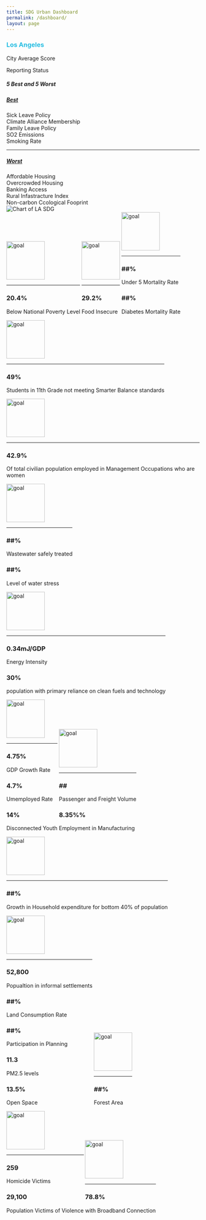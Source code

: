 ```yaml
---
title: SDG Urban Dashboard
permalink: /dashboard/
layout: page
---
```


<h3 style="color:#26BDE2">Los Angeles</h3>

<div class="container-fluid">
  <div class="row justify-content-center">
    <!-- City Average -->
    <div class="col-xs-6 col-sm-4 col-md-2">
      <p>City Average Score</p>
      <!-- Change City Average Score Percentage "data-percent" below -->
      <div class="circle-graph" data-circle-graph data-percent="55.6">
        <div class="circle-graph-progress">
          <div class="circle-graph-progress-fill"></div>
        </div>
        <div class="circle-graph-percents">
          <div class="circle-graph-percents-wrapper">
            <span class="circle-graph-percents-number"></span>
          </div>
        </div>
      </div>
    </div>
    <!-- Reporting Status -->
    <div class="col-xs-6 col-sm-4 col-md-2">
      <p>Reporting Status</p>
      <!-- Change Reporting Status Percentage "data-percent" below -->
      <div class="circle-graph" data-circle-graph data-percent="47">
        <div class="circle-graph-progress">
          <div class="circle-graph-progress-fill"></div>
        </div>
        <div class="circle-graph-percents">
          <div class="circle-graph-percents-wrapper">
            <span class="circle-graph-percents-number"></span>
          </div>
        </div>
      </div>
    </div>
    <!-- 5 Best and 5 Worst -->
    <div class="col-xs-12 col-sm-4 col-md-4">
      <div id="accordion">
        <div class="card">
          <div class="card-header" id="heading-1">
            <h5 class="accordion-header">
              5 Best and 5 Worst
            </h5>
          </div>
          <div
            id="collapse-1"
            class="collapse show"
            data-parent="#accordion"
            aria-labelledby="heading-1"
          >
            <div class="card-body">
              <div id="accordion-1">
                <div class="card">
                  <div class="card-header" id="heading-1-1">
                    <h5 class="mb-0">
                      <a
                        class="collapsed"
                        role="button"
                        data-toggle="collapse"
                        href="#collapse-1-1"
                        aria-expanded="false"
                        aria-controls="collapse-1-1"
                      >
                        Best
                      </a>
                    </h5>
                  </div>
                  <div
                    id="collapse-1-1"
                    class="collapse"
                    data-parent="#accordion-1"
                    aria-labelledby="heading-1-1"
                  >
                    <div class="card-body primary">
                      Sick Leave Policy
                    </div>
                    <div class="card-body">
                      Climate Alliance Membership
                    </div>
                    <div class="card-body">
                      Family Leave Policy
                    </div>
                    <div class="card-body">
                      SO2 Emissions
                    </div>
                    <div class="card-body">
                      Smoking Rate
                    </div>
                  </div>
                </div>
                <hr />
                <div class="card">
                  <div class="card-header" id="heading-1-2">
                    <h5 class="mb-0">
                      <a
                        class="collapsed"
                        role="button"
                        data-toggle="collapse"
                        href="#collapse-1-2"
                        aria-expanded="false"
                        aria-controls="collapse-1-2"
                      >
                        Worst
                      </a>
                    </h5>
                  </div>
                  <div
                    id="collapse-1-2"
                    class="collapse"
                    data-parent="#accordion-1"
                    aria-labelledby="heading-1-2"
                  >
                    <div class="card-body">
                      Affordable Housing
                    </div>
                    <div class="card-body">
                      Overcrowded Housing
                    </div>
                    <div class="card-body">
                      Banking Access
                    </div>
                    <div class="card-body">
                      Rural Infastracture Index
                    </div>
                    <div class="card-body">
                      Non-carbon Ccological Fooprint
                    </div>
                  </div>
                </div>
              </div>
            </div>
          </div>
        </div>
      </div>
    </div>
    <!-- Chart -->
    <div class="col-xs-12 col-md-4">
      <img
        src="/open-sdg-site-starter/assets/img/Chart.png"
        style="display:inline-block; vertical-align:top;"
        alt="Chart of LA SDG"
        class="chartImage"
      />
    </div>
  </div>
  <!-- Progress Bars and Percentage Data For Each SDG -->
  <div class="row justify-content-center">
    <div class="col-xs-12 col-md-4" style="display:inline-block;">
      <img
        style="height:100px; width:100px; vertical-align:top;"
        alt="goal"
        src="https://www.un.org/sustainabledevelopment/wp-content/uploads/2019/08/E-Goal-01-1024x1024.png"
      />
      <div class="text-percentages">
        <hr class="slash-1" style="color:#E5243B" />
        <h3>20.4%</h3>
        <p>Below National Poverty Level</p>
      </div>
    </div>
    <div class="col-xs-12 col-md-4" style="display:inline-block;">
      <img
        style="height:100px; width:100px; vertical-align:top;"
        alt="goal"
        src="https://www.un.org/sustainabledevelopment/wp-content/uploads/2019/08/E-Goal-02-1024x1024.png"
      />
      <div class="text-percentages">
        <hr class="slash-1" style="color:#DDA63A" />
        <h3>29.2%</h3>
        <p>Food Insecure</p>
      </div>
    </div>
    <div class="col-xs-12 col-md-4" style="display:inline-block;">
      <img
        style="height:100px; width:100px; vertical-align:top;"
        alt="goal"
        src="https://www.un.org/sustainabledevelopment/wp-content/uploads/2019/08/E-Goal-03-1024x1024.png"
      />
      <div class="text-percentages">
        <hr class="slash-1" style="color:#4C9F38" />
        <h3>##%</h3>
        <p>Under 5 Mortality Rate</p>
        <h3>##%</h3>
        <p>Diabetes Mortality Rate</p>
      </div>
    </div>
  </div>
  <div class="row justify-content-center">
    <div class="col-xs-12 col-md-4" style="display:inline-block;">
      <img
        style="height:100px; width:100px; vertical-align:top;"
        alt="goal"
        src="https://www.un.org/sustainabledevelopment/wp-content/uploads/2019/08/E-Goal-04-1024x1024.png"
      />
      <div class="text-percentages">
        <hr class="slash-1" style="color:#C5192D" />
        <h3>49%</h3>
        <p>Students in 11th Grade not meeting Smarter Balance standards</p>
      </div>
    </div>
    <div class="col-xs-12 col-md-4" style="display:inline-block;">
      <img
        style="height:100px; width:100px; vertical-align:top;"
        alt="goal"
        src="https://www.un.org/sustainabledevelopment/wp-content/uploads/2019/08/E-Goal-05-1024x1024.png"
      />
      <div class="text-percentages">
        <hr class="slash-1" style="color:#FF3A21" />
        <h3>42.9%</h3>
        <p>
          Of total civilian population employed in Management Occupations who
          are women
        </p>
      </div>
    </div>
    <div class="col-xs-12 col-md-4" style="display:inline-block;">
      <img
        style="height:100px; width:100px; vertical-align:top;"
        alt="goal"
        src="https://www.un.org/sustainabledevelopment/wp-content/uploads/2019/08/E-Goal-06-1024x1024.png"
      />
      <div class="text-percentages">
        <hr class="slash-1" style="color:#26BDE2" />
        <h3>##%</h3>
        <p>Wastewater safely treated</p>
        <h3>##%</h3>
        <p>Level of water stress</p>
      </div>
    </div>
  </div>
  <div class="row justify-content-center">
    <div class="col-xs-12 col-md-4" style="display:inline-block;">
      <img
        style="height:100px; width:100px; vertical-align:top;"
        alt="goal"
        src="https://www.un.org/sustainabledevelopment/wp-content/uploads/2019/08/E-Goal-07-1024x1024.png"
      />
      <div class="text-percentages">
        <hr class="slash-1" style="color:#FCC30B" />
        <h3>0.34mJ/GDP</h3>
        <p>Energy Intensity</p>
        <h3>30%</h3>
        <p>population with primary reliance on clean fuels and technology</p>
      </div>
    </div>
    <div class="col-xs-12 col-md-4" style="display:inline-block;">
      <img
        style="height:100px; width:100px; vertical-align:top;"
        alt="goal"
        src="https://www.un.org/sustainabledevelopment/wp-content/uploads/2019/08/E-Goal-08-1024x1024.png"
      />
      <div class="text-percentages">
        <hr class="slash-1" style="color:#A21942" />
        <h3>4.75%</h3>
        <p>GDP Growth Rate</p>
        <h3>4.7%</h3>
        <p>Umemployed Rate</p>
        <h3>14%</h3>
        <p>Disconnected Youth</p>
      </div>
    </div>
    <div class="col-xs-12 col-md-4" style="display:inline-block;">
      <img
        style="height:100px; width:100px; vertical-align:top;"
        alt="goal"
        src="https://www.un.org/sustainabledevelopment/wp-content/uploads/2019/08/E-Goal-09-1024x1024.png"
      />
      <div class="text-percentages">
        <hr class="slash-1" style="color:#FD6925" />
        <h3>##</h3>
        <p>Passenger and Freight Volume</p>
        <h3>8.35%%</h3>
        <p>Employment in Manufacturing</p>
      </div>
    </div>
  </div>

  <div class="row justify-content-center">
    <div class="col-xs-12 col-md-4" style="display:inline-block;">
      <img
        style="height:100px; width:100px; vertical-align:top;"
        alt="goal"
        src="https://www.un.org/sustainabledevelopment/wp-content/uploads/2019/08/E-Goal-10-1024x1024.png"
      />
      <div class="text-percentages">
        <hr class="slash-1" style="color:#DD1367" />
        <h3>##%</h3>
        <p>Growth in Household expenditure for bottom 40% of population</p>
      </div>
    </div>
    <div class="col-xs-12 col-md-4" style="display:inline-block;">
      <img
        style="height:100px; width:100px; vertical-align:top;"
        alt="goal"
        src="https://www.un.org/sustainabledevelopment/wp-content/uploads/2019/08/E-Goal-11-1024x1024.png"
      />
      <div class="text-percentages">
        <hr class="slash-1" style="color:#FD9D24" />
        <h3>52,800</h3>
        <p>Popualtion in informal settlements</p>
        <h3>##%</h3>
        <p>Land Consumption Rate</p>
        <h3>##%</h3>
        <p>Participation in Planning</p>
        <h3>11.3</h3>
        <p>PM2.5 levels</p>
        <h3>13.5%</h3>
        <p>Open Space</p>
      </div>
    </div>
    <div class="col-xs-12 col-md-4" style="display:inline-block;">
      <img
        style="height:100px; width:100px; vertical-align:top;"
        alt="goal"
        src="https://www.un.org/sustainabledevelopment/wp-content/uploads/2019/08/E-Goal-15-1024x1024.png"
      />
      <div class="text-percentages">
        <hr class="slash-1" style="color:#56C02B" />
        <h3>##%</h3>
        <p>Forest Area</p>
      </div>
    </div>
  </div>
  <div class="row justify-content-center">
    <div class="col-xs-12 col-md-4" style="display:inline-block;">
      <img
        style="height:100px; width:100px; vertical-align:top;"
        alt="goal"
        src="https://www.un.org/sustainabledevelopment/wp-content/uploads/2019/08/E-Goal-16-1024x1024.png"
      />
      <div class="text-percentages">
        <hr class="slash-1" style="color:#00689D" />
        <h3>259</h3>
        <p>Homicide Victims</p>
        <h3>29,100</h3>
        <p>Population Victims of Violence</p>
      </div>
    </div>
    <div class="col-xs-12 col-md-4" style="display:inline-block;">
      <img
        style="height:100px; width:100px; vertical-align:top;"
        alt="goal"
        src="https://www.un.org/sustainabledevelopment/wp-content/uploads/2019/08/E-Goal-17-1024x1024.png"
      />
      <div class="text-percentages">
        <hr class="slash-1" style="color:#19486A" />
        <h3>78.8%</h3>
        <p>with Broadband Connection</p>
      </div>
    </div>
  </div>
  <script src="https://ajax.googleapis.com/ajax/libs/jquery/2.1.3/jquery.min.js"></script>
  <script>
    $("[data-circle-graph]").each(function() {
      var $graph = $(this),
        percent = parseInt($graph.data("percent"), 10),
        deg = (360 * percent) / 100;
      if (percent > 50) {
        $graph.addClass("gt-50");
      }
      $graph
        .find(".circle-graph-progress-fill")
        .css("transform", "rotate(" + deg + "deg)");
      $graph.find(".circle-graph-percents-number").html(percent + "%");
    });
  </script>
</div>
